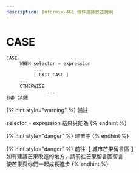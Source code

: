 ```yaml
---
description: Informix-4GL 條件選擇敘述說明
---
```


# CASE

```objectivec
CASE
     WHEN selector = expression
          ...
          [ EXIT CASE ]
     ...
     OTHERWISE
               ...
END CASE
```

{% hint style="warning" %}
備註

selector = expression 結果只能為
{% endhint %}

{% hint style="danger" %}
建置中
{% endhint %}

{% hint style="danger" %}
前往【 城市芒果留言區 】  
如有建議芒果改進的地方，請前往芒果留言區留言  
使芒果與你們一起成長進步
{% endhint %}

